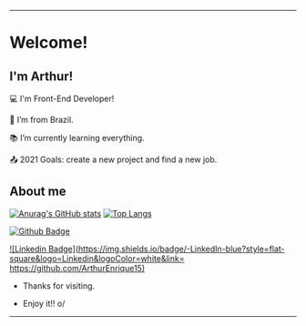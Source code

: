 ----------------------------------------------------------------------------

# Welcome!

 

## I'm Arthur!

 

:computer: I'm Front-End Developer!

:house_with_garden: I’m from Brazil.

:books: I’m currently learning everything.

:outbox_tray: 2021 Goals: create a new project and find a new job.

 

## About me

[![Anurag's GitHub stats](https://github-readme-stats.vercel.app/api?username=ArthurEnrique15&theme=radical&show_icons=true)](https://github.com/ArthurEnrique15) [![Top Langs](https://github-readme-stats.vercel.app/api/top-langs/?username=ArthurEnrique15&theme=radical&show_icons=true&layout=compact)](https://github.com/ArthurEnrique15)

[![Github Badge](https://img.shields.io/badge/-Github-000?style=flat-square&logo=Github&logoColor=white&link=https://github.com/ArthurEnrique15)](LINK_GIT)

[![Linkedin Badge](https://img.shields.io/badge/-LinkedIn-blue?style=flat-square&logo=Linkedin&logoColor=white&link= https://github.com/ArthurEnrique15)]( LINK_LINKEDIN)



- Thanks for visiting.

- Enjoy it!! o/

----------------------------------------------------------------------------------
